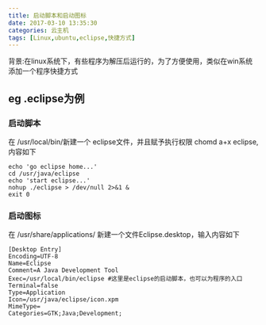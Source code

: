 ```yaml
---
title: 启动脚本和启动图标
date: 2017-03-10 13:35:30
categories: 云主机
tags: [Linux,ubuntu,eclipse,快捷方式]
---
```

背景:在linux系统下，有些程序为解压后运行的，为了方便使用，类似在win系统添加一个程序快捷方式
## eg .eclipse为例
### 启动脚本
在 /usr/local/bin/新建一个 eclipse文件，并且赋予执行权限 chomd a+x eclipse,内容如下
``` shell
echo 'go eclipse home...'
cd /usr/java/eclipse
echo 'start eclipse...'
nohup ./eclipse > /dev/null 2>&1 &
exit 0
```
### 启动图标
在 /usr/share/applications/ 新建一个文件Eclipse.desktop，输入内容如下
``` shell
[Desktop Entry]
Encoding=UTF-8
Name=Eclipse
Comment=A Java Development Tool
Exec=/usr/local/bin/eclipse #这里是eclipse的启动脚本，也可以为程序的入口
Terminal=false
Type=Application
Icon=/usr/java/eclipse/icon.xpm
MimeType=
Categories=GTK;Java;Development;
```